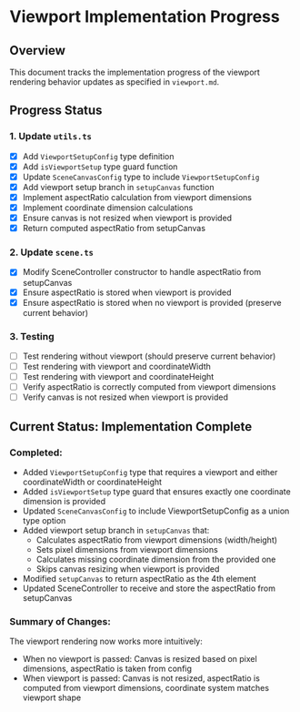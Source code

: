 # Viewport Implementation Progress

## Overview
This document tracks the implementation progress of the viewport rendering behavior updates as specified in `viewport.md`.

## Progress Status

### 1. Update `utils.ts`
- [x] Add `ViewportSetupConfig` type definition
- [x] Add `isViewportSetup` type guard function
- [x] Update `SceneCanvasConfig` type to include `ViewportSetupConfig`
- [x] Add viewport setup branch in `setupCanvas` function
- [x] Implement aspectRatio calculation from viewport dimensions
- [x] Implement coordinate dimension calculations
- [x] Ensure canvas is not resized when viewport is provided
- [x] Return computed aspectRatio from setupCanvas

### 2. Update `scene.ts`
- [x] Modify SceneController constructor to handle aspectRatio from setupCanvas
- [x] Ensure aspectRatio is stored when viewport is provided
- [x] Ensure aspectRatio is stored when no viewport is provided (preserve current behavior)

### 3. Testing
- [ ] Test rendering without viewport (should preserve current behavior)
- [ ] Test rendering with viewport and coordinateWidth
- [ ] Test rendering with viewport and coordinateHeight
- [ ] Verify aspectRatio is correctly computed from viewport dimensions
- [ ] Verify canvas is not resized when viewport is provided

## Current Status: Implementation Complete

### Completed:
- Added `ViewportSetupConfig` type that requires a viewport and either coordinateWidth or coordinateHeight
- Added `isViewportSetup` type guard that ensures exactly one coordinate dimension is provided
- Updated `SceneCanvasConfig` to include ViewportSetupConfig as a union type option
- Added viewport setup branch in `setupCanvas` that:
  - Calculates aspectRatio from viewport dimensions (width/height)
  - Sets pixel dimensions from viewport dimensions
  - Calculates missing coordinate dimension from the provided one
  - Skips canvas resizing when viewport is provided
- Modified `setupCanvas` to return aspectRatio as the 4th element
- Updated SceneController to receive and store the aspectRatio from setupCanvas

### Summary of Changes:
The viewport rendering now works more intuitively:
- When no viewport is passed: Canvas is resized based on pixel dimensions, aspectRatio is taken from config
- When viewport is passed: Canvas is not resized, aspectRatio is computed from viewport dimensions, coordinate system matches viewport shape